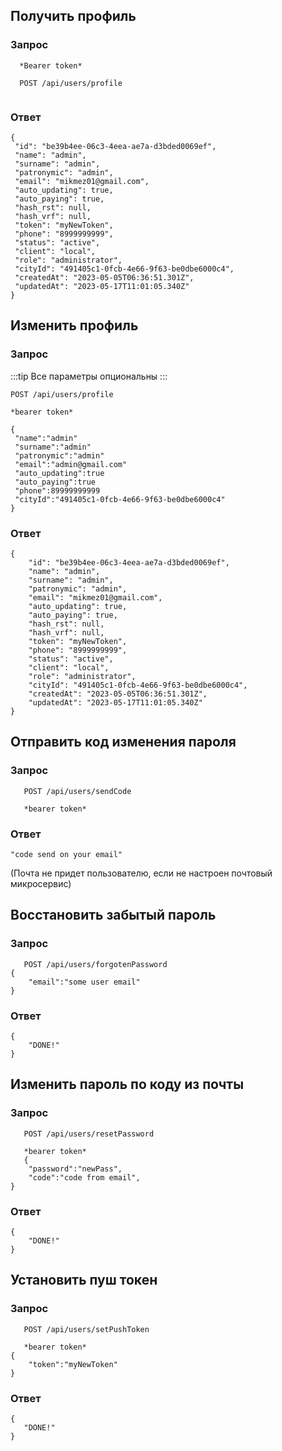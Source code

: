 ## **Получить профиль**
### Запрос

 ```
   *Bearer token*
   
   POST /api/users/profile
   
   ```
### Ответ

   ```
{
    "id": "be39b4ee-06c3-4eea-ae7a-d3bded0069ef",
    "name": "admin",
    "surname": "admin",
    "patronymic": "admin",
    "email": "mikmez01@gmail.com",
    "auto_updating": true,
    "auto_paying": true,
    "hash_rst": null,
    "hash_vrf": null,
    "token": "myNewToken",
    "phone": "8999999999",
    "status": "active",
    "client": "local",
    "role": "administrator",
    "cityId": "491405c1-0fcb-4e66-9f63-be0dbe6000c4",
    "createdAt": "2023-05-05T06:36:51.301Z",
    "updatedAt": "2023-05-17T11:01:05.340Z"
}
```

## **Изменить профиль**

### Запрос
:::tip Все параметры опциональны 
:::
   ```
   POST /api/users/profile
   
   *bearer token*

{
    "name":"admin"
    "surname":"admin"
    "patronymic":"admin"
    "email":"admin@gmail.com"
    "auto_updating":true
    "auto_paying":true
    "phone":89999999999
    "cityId":"491405c1-0fcb-4e66-9f63-be0dbe6000c4"
}
   ```
### Ответ
```
{
    "id": "be39b4ee-06c3-4eea-ae7a-d3bded0069ef",
    "name": "admin",
    "surname": "admin",
    "patronymic": "admin",
    "email": "mikmez01@gmail.com",
    "auto_updating": true,
    "auto_paying": true,
    "hash_rst": null,
    "hash_vrf": null,
    "token": "myNewToken",
    "phone": "8999999999",
    "status": "active",
    "client": "local",
    "role": "administrator",
    "cityId": "491405c1-0fcb-4e66-9f63-be0dbe6000c4",
    "createdAt": "2023-05-05T06:36:51.301Z",
    "updatedAt": "2023-05-17T11:01:05.340Z"
}
```

## **Отправить код изменения пароля**

### Запрос
```
   POST /api/users/sendCode
   
   *bearer token*
   ```
### Ответ
```
"code send on your email"
```
(Почта не придет пользователю, если не настроен почтовый микросервис)

## **Восстановить забытый пароль**

### Запрос
```
   POST /api/users/forgotenPassword
{
    "email":"some user email"
}
   ```
### Ответ

```
{
    "DONE!"
}
```

## **Изменить пароль по коду из почты**

### Запрос
```
   POST /api/users/resetPassword
   
   *bearer token*
   {
    "password":"newPass",
    "code":"code from email",
}
   ```
### Ответ

```
{
    "DONE!"
}
```

## **Установить пуш токен**

### Запрос
```
   POST /api/users/setPushToken
   
   *bearer token*
{
    "token":"myNewToken"
}
   ```
### Ответ
 ```
{
    "DONE!"
}
```
